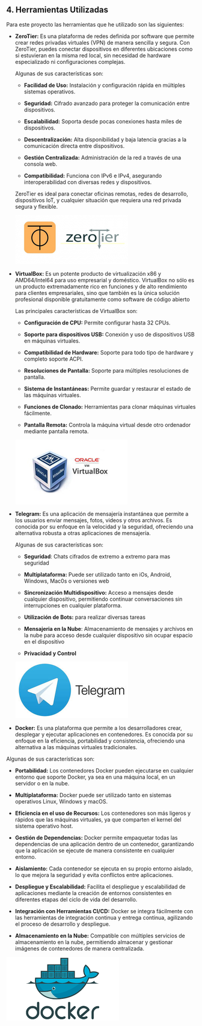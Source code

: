 ## 4. Herramientas Utilizadas

Para este proyecto las herramientas que he utilizado son las siguientes:

- **ZeroTier:** Es una plataforma de redes definida por     software que permite crear redes privadas virtuales (VPN) de manera sencilla y segura. Con ZeroTier, puedes  conectar dispositivos en diferentes ubicaciones como si     estuvieran en la misma red local, sin necesidad de hardware especializado ni configuraciones complejas.

    Algunas de sus características son:
    - **Facilidad de Uso:** Instalación y configuración rápida en múltiples sistemas operativos.

    - **Seguridad:** Cifrado avanzado para proteger la comunicación entre dispositivos.

    - **Escalabilidad:** Soporta desde pocas conexiones hasta miles de dispositivos.

    - **Descentralización:** Alta disponibilidad y baja latencia gracias a la comunicación directa entre dispositivos.

    - **Gestión Centralizada:** Administración de la red a través de una consola web.
    
    - **Compatibilidad:** Funciona con IPv6 e IPv4, asegurando interoperabilidad con diversas redes y dispositivos.

    ZeroTier es ideal para conectar oficinas remotas, redes de desarrollo, dispositivos IoT, y cualquier situación que requiera una red privada segura y flexible.

    ![image](/img/zerotier.png)

- **VirtualBox:** Es un potente producto de virtualización x86 y AMD64/Intel64 para uso empresarial y doméstico. VirtualBox no sólo es un producto extremadamente rico en funciones y de alto rendimiento para clientes empresariales, sino que también es la única solución profesional disponible gratuitamente como software de código abierto

    Las principales características de VirtualBox son:
    - **Configuración de CPU:** Permite configurar hasta 32 CPUs.

    - **Soporte para dispositivos USB:** Conexión y uso de dispositivos USB en máquinas virtuales.

    - **Compatibilidad de Hardware:** Soporte para todo tipo de hardware y completo soporte ACPI.

    - **Resoluciones de Pantalla:** Soporte para múltiples resoluciones de pantalla.

    - **Sistema de Instantáneas:** Permite guardar y restaurar el estado de las máquinas virtuales.

    - **Funciones de Clonado:** Herramientas para clonar máquinas virtuales fácilmente.

    - **Pantalla Remota:** Controla la máquina virtual desde otro ordenador mediante pantalla remota.

    ![image](/img/VirtualBox.jpg)

- **Telegram:** Es una aplicación de mensajería instantánea que permite a los usuarios enviar mensajes, fotos, videos y otros archivos. Es conocida por su enfoque en la velocidad y la seguridad, ofreciendo una alternativa robusta a otras aplicaciones de mensajería.

    Algunas de sus características son:
    - **Seguridad**: Chats cifrados de extremo a extremo para mas seguridad

    - **Multiplataforma:** Puede ser utilizado tanto en iOs, Android, Windows, Mac0s o versiones web

    - **Sincronización Multidispositivo:** Acceso a mensajes desde cualquier dispositivo, permitiendo continuar conversaciones sin interrupciones en cualquier plataforma.

    - **Utilización de Bots:** para realizar diversas tareas

    - **Mensajeria en la Nube**: Almacenamiento de mensajes y archivos en la nube para acceso desde cualquier dispositivo sin ocupar espacio en el dispositivo

    - **Privacidad y Control**

    ![image](/img/telegram.jpg)


- **Docker:** Es una plataforma que permite a los desarrolladores crear, desplegar y ejecutar aplicaciones en contenedores. Es conocida por su enfoque en la eficiencia, portabilidad y consistencia, ofreciendo una alternativa a las máquinas virtuales tradicionales.

Algunas de sus características son:

- **Portabilidad:** Los contenedores Docker pueden ejecutarse en cualquier entorno que soporte Docker, ya sea en una máquina local, en un servidor o en la nube.

- **Multiplataforma:** Docker puede ser utilizado tanto en sistemas operativos Linux, Windows y macOS.

- **Eficiencia en el uso de Recursos:** Los contenedores son más ligeros y rápidos que las máquinas virtuales, ya que comparten el kernel del sistema operativo host.

- **Gestión de Dependencias:** Docker permite empaquetar todas las dependencias de una aplicación dentro de un contenedor, garantizando que la aplicación se ejecute de manera consistente en cualquier entorno.

- **Aislamiento:** Cada contenedor se ejecuta en su propio entorno aislado, lo que mejora la seguridad y evita conflictos entre aplicaciones.

- **Despliegue y Escalabilidad:** Facilita el despliegue y escalabilidad de aplicaciones mediante la creación de entornos consistentes en diferentes etapas del ciclo de vida del desarrollo.

- **Integración con Herramientas CI/CD:** Docker se integra fácilmente con las herramientas de integración continua y entrega continua, agilizando el proceso de desarrollo y despliegue.

- **Almacenamiento en la Nube:** Compatible con múltiples servicios de almacenamiento en la nube, permitiendo almacenar y gestionar imágenes de contenedores de manera centralizada.

![image](/img/docker.png)
